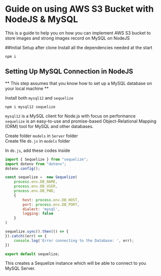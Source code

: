 # Guide on using AWS S3 Bucket with NodeJS & MySQL

This is a guide to help you on how you can implement AWS S3 bucket to store images and strong images record on MySQL on NodeJS


##Initial Setup after clone
Install all the dependencies needed at the start
```
npm i
```


## Setting Up MySQL Connection in NodeJS
** This step assumes that you know how to set up a MySQL database on your local machine **

Install both `mysql12` and `sequelize`
```
npm i mysql12 sequelize
```

`mysql12` is a MySQL client for Node.js with focus on performance \
`sequelize` is an easy-to-use and promise-based Object-Relational Mapping (ORM) tool for MySQL and other databases.


Create folder `models` in `Server` folder \
Create file `db.js` in  `models` folder

In `db.js`, add these codes inside
``` javascript
import { Sequelize } from "sequelize";
import dotenv from "dotenv";
dotenv.config();

const sequelize =  new Sequelize(
    process.env.DB_NAME,
    process.env.DB_USER,
    process.env.DB_PWD,
    {
        host: process.env.DB_HOST,
        port: process.env.DB_PORT,
        dialect: 'mysql',
        logging: false
    }
)

sequelize.sync().then(() => {
}).catch((err) => {
    console.log('Error connecting to the Database: ', err);
})

export default sequelize;
```
This creates a Sequelize instance which will be able to connect to you MySQL Server. 

